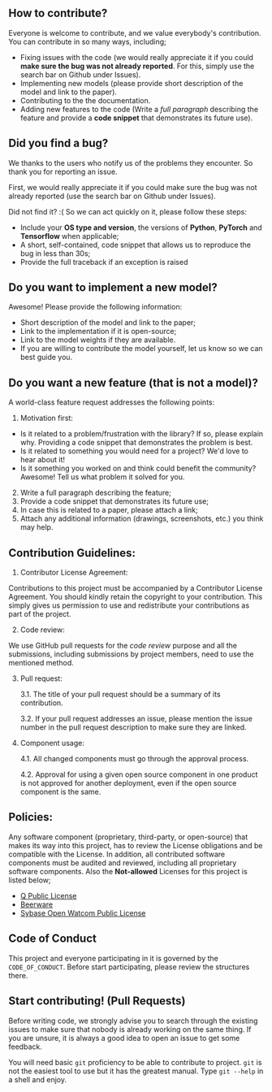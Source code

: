 ## How to contribute?
Everyone is welcome to contribute, and we value everybody's contribution. You can contribute in so many ways, including;
* Fixing issues with the code (we would really appreciate it if you could **make sure the bug was not already reported**. For this, simply use the search bar on Github under Issues).
* Implementing new models (please provide short description of the model and link to the paper).
* Contributing to the the documentation.
* Adding new features to the code (Write a *full paragraph* describing the feature and provide a **code snippet** that demonstrates its future use).
## Did you find a bug?
We thanks to the users who notify us of the problems they encounter. So thank you for reporting an issue.

First, we would really appreciate it if you could make sure the bug was not already reported (use the search bar on Github under Issues).

Did not find it? :( So we can act quickly on it, please follow these steps:

* Include your **OS type and version**, the versions of **Python**, **PyTorch** and **Tensorflow** when applicable;
* A short, self-contained, code snippet that allows us to reproduce the bug in less than 30s;
* Provide the full traceback if an exception is raised

## Do you want to implement a new model?
Awesome! Please provide the following information:

* Short description of the model and link to the paper;
* Link to the implementation if it is open-source;
* Link to the model weights if they are available.
* If you are willing to contribute the model yourself, let us know so we can best guide you.

## Do you want a new feature (that is not a model)?
A world-class feature request addresses the following points:

1. Motivation first:
* Is it related to a problem/frustration with the library? If so, please explain why. Providing a code snippet that demonstrates the problem is best.
* Is it related to something you would need for a project? We'd love to hear about it!
* Is it something you worked on and think could benefit the community? Awesome! Tell us what problem it solved for you.
2. Write a full paragraph describing the feature;
3. Provide a code snippet that demonstrates its future use;
4. In case this is related to a paper, please attach a link;
5. Attach any additional information (drawings, screenshots, etc.) you think may help.

## Contribution Guidelines:
1. Contributor License Agreement:

Contributions to this project must be accompanied by a Contributor License Agreement. You should kindly retain the copyright to your contribution. This simply gives us permission to use and redistribute your contributions as part of the project.

2. Code review:

We use GitHub pull requests for the *code review* purpose and all the submissions, including submissions by project members, need to use the mentioned method.

3. Pull request:

   3.1. The title of your pull request should be a summary of its contribution.
   
   3.2. If your pull request addresses an issue, please mention the issue number in the pull request description to make sure they are linked.
 
4. Component usage:

   4.1. All changed components must go through the approval process.

   4.2. Approval for using a given open source component in one product is not approved for another deployment, even if the open source component is the same.

## Policies:
Any software component (proprietary, third-party, or open-source) that makes its way into this project, has to review the License obligations and be compatible with the License. In addition, all contributed software components must be audited and reviewed, including all proprietary software components. Also the **Not-allowed** Licenses for this project is listed below;
* [Q Public License](https://en.wikipedia.org/wiki/Q_Public_License)
* [Beerware](https://en.wikipedia.org/wiki/Beerware)
* [Sybase Open Watcom Public License](https://en.wikipedia.org/wiki/Sybase_Open_Watcom_Public_License)

## Code of Conduct 
This project and everyone participating in it is governed by the `CODE_OF_CONDUCT`. Before start participating, please review the structures there.

## Start contributing! (Pull Requests)

Before writing code, we strongly advise you to search through the existing issues to make sure that nobody is already working on the same thing. If you are
unsure, it is always a good idea to open an issue to get some feedback.

You will need basic `git` proficiency to be able to contribute to project. `git` is not the easiest tool to use but it has the greatest
manual. Type `git --help` in a shell and enjoy.
